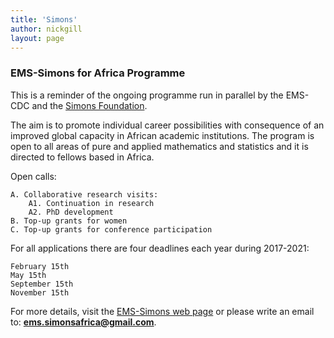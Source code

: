 ```yaml
---
title: 'Simons'
﻿author: nickgill
layout: page
---
```


### EMS-Simons for Africa Programme

This is a reminder of the ongoing programme run in parallel by the EMS-CDC and the <a href = "https://www.simonsfoundation.org/">Simons Foundation</a>. 

The aim is to promote individual career possibilities with consequence of an improved global capacity in African academic institutions. The program is open to all areas of pure and applied mathematics and statistics and it is directed to fellows based in Africa.

Open calls:

    A. Collaborative research visits:
        A1. Continuation in research
        A2. PhD development
    B. Top-up grants for women
    C. Top-up grants for conference participation

For all applications there are four deadlines each year during 2017-2021:

    February 15th
    May 15th
    September 15th
    November 15th

For more details, visit the <a href ="https://euro-math-soc.eu/ems-simons-africa">EMS-Simons web page</a> or please write an email to: **ems.simonsafrica@gmail.com**.

